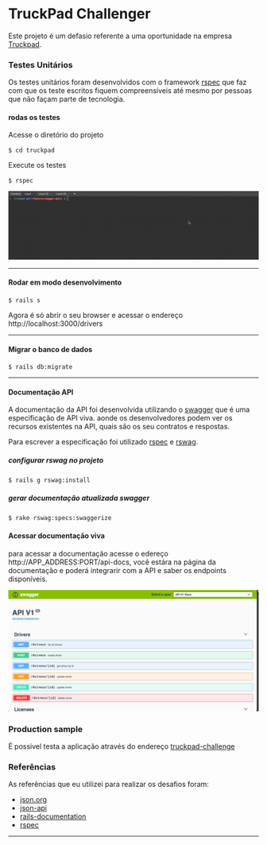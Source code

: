 # TruckPad Challenger

Este projeto é um defasio referente a uma oportunidade na empresa [Truckpad].

### Testes Unitários

Os testes unitários foram desenvolvidos com o framework [rspec] que faz com que os teste escritos
fiquem compreensíveis até mesmo por pessoas que não façam parte de tecnologia.

#### rodas os testes

Acesse o diretório do projeto
```shell
$ cd truckpad 
```

Execute os testes
```
$ rspec 
```

![rspec command](rspec.gif)

---

#### Rodar em modo desenvolvimento

```shell
$ rails s
```

Agora é só abrir o seu browser e acessar o endereço http://localhost:3000/drivers

---

#### Migrar o banco de dados

````shell
$ rails db:migrate
````

---

#### Documentação API

A documentação da API foi desenvolvida utilizando o [swagger] que é uma especificação de API viva. aonde
os desenvolvedores podem ver os recursos existentes na API, quais são os seu contratos e respostas.

Para escrever a especificação foi utilizado [rspec] e [rswag].

##### configurar rswag no projeto
````shell
$ rails g rswag:install
````

##### gerar documentação atualizada swagger

````shell
$ rake rswag:specs:swaggerize
````

#### Acessar documentação viva

para acessar a documentação acesse o edereço http://APP_ADDRESS:PORT/api-docs, você estára 
na página da documentação e poderá integrarir com a API e saber os endpoints disponíveis.

![rspec command](swagger.png)

### Production sample

É possivel testa a aplicação através do endereço [truckpad-challenge]

### Referências

As referências que eu utilizei para realizar os desafios foram:
- [json.org]
- [json-api]
- [rails-documentation]
- [rspec]

---

[Truckpad]: <https://www.truckpad.com.br/>
[rspec]: <https://rspec.info/>
[swagger]: <https://swagger.io/>
[rswag]: <https://github.com/domaindrivendev/rswag>
[json.org]: <http://json.org/>
[json-api]: <https://jsonapi.org/>
[rails-documentation]:<https://guides.rubyonrails.org/>
[rspec]: <https://rspec.info/>
[truckpad-challenge]: <https://truckpad-challenge.herokuapp.com/drivers>